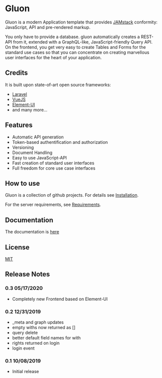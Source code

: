 # Gluon

Gluon is a modern Application template that provides
[JAMstack](https://jamstack.org/) conformity: JavaScript, API and pre-rendered markup. 

You only have to provide a database. 
gluon automatically creates a REST-API from it, 
extended with a GraphQL-like, JavaScript-friendly Query API.
On the frontend, you get very easy to create Tables and Forms for the standard use cases
so that you can concentrate on creating marvellous user interfaces 
for the heart of your application.

## Credits

It is built upon state-of-art open source frameworks:

- [Laravel](https://laravel.com)
- [VueJS](https://vuejs.org/)
- [Element-UI](https://element.eleme.io/#/en-US)
- and many more...

## Features

- Automatic API generation
- Token-based authentification and authorization
- Versioning
- Document Handling
- Easy to use JavaScript-API
- Fast creation of standard user interfaces
- Full freedom for core use case interfaces

## How to use

Gluon is a collection of github projects.
For details see [Installation](docs/Installation.md).

For the server requirements, see [Requirements](docs/Requirements.md).

## Documentation

The documentation is [here](docs/Documentation.md)

## License

[MIT](LICENSE)

## Release Notes

### 0.3 05/17/2020

- Completely new Frontend based on Element-UI

### 0.2 12/31/2019

- _meta and graph updates
- empty withs now returned as []
- query delete
- better default field names for with
- rights returned on login
- login event


### 0.1 10/08/2019

- Initial release